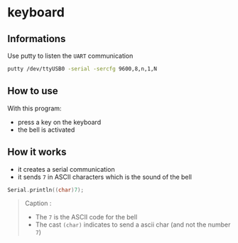 # keyboard

## Informations

Use putty to listen the `UART` communication

```sh
putty /dev/ttyUSB0 -serial -sercfg 9600,8,n,1,N
```

## How to use

With this program:

- press a key on the keyboard
- the bell is activated

## How it works

- it creates a serial communication
- it sends `7` in ASCII characters which is the sound of the bell

```cpp
Serial.println((char)7);
```

> Caption :
>
> - The `7` is the ASCII code for the bell
> - The cast `(char)` indicates to send a ascii char (and not the number `7`)
